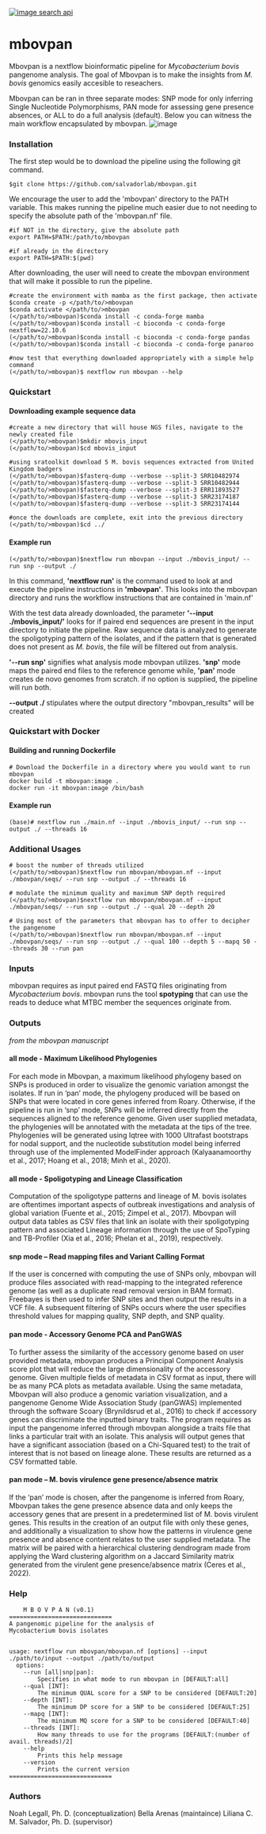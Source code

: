 [![image search api](https://user-images.githubusercontent.com/40697188/193487621-a4b91a1c-19b6-42df-9e63-7fcff0658be0.png)](https://github.com/noahaus)

# mbovpan
Mbovpan is a nextflow bioinformatic pipeline for _Mycobacterium bovis_ pangenome analysis. The goal of Mbovpan is to make the insights from _M. bovis_ genomics easily accesible to reseachers.  

Mbovpan can be ran in three separate modes: SNP mode for only inferring Single Nucleotide Polymorphisms, PAN mode for assessing gene presence absences, or ALL to do a full analysis (default). Below you can witness the main workflow encapsulated by mbovpan. 
![image](https://github.com/salvadorlab/mbovpan/assets/40697188/315e9533-1567-48c1-aa0c-f1b5c12e2589)


### Installation  

The first step would be to download the pipeline using the following git command.
```
$git clone https://github.com/salvadorlab/mbovpan.git
```

We encourage the user to add the 'mbovpan' directory to the PATH variable. This makes running the pipeline much easier due to not needing to specify the absolute path of the 'mbovpan.nf' file.

```
#if NOT in the directory, give the absolute path
export PATH=$PATH:/path/to/mbovpan

#if already in the directory
export PATH=$PATH:$(pwd)
```  

After downloading, the user will need to create the mbovpan environment that will make it possible to run the pipeline. 


```
#create the environment with mamba as the first package, then activate
$conda create -p </path/to/>mbovpan 
$conda activate </path/to/>mbovpan
(</path/to/>mbovpan)$conda install -c conda-forge mamba
(</path/to/>mbovpan)$conda install -c bioconda -c conda-forge nextflow=22.10.6
(</path/to/>mbovpan)$conda install -c bioconda -c conda-forge pandas
(</path/to/>mbovpan)$conda install -c bioconda -c conda-forge panaroo

#now test that everything downloaded appropriately with a simple help command
(</path/to/>mbovpan)$ nextflow run mbovpan --help 
```

### Quickstart  
#### Downloading example sequence data 
```
#create a new directory that will house NGS files, navigate to the newly created file
(</path/to/>mbovpan)$mkdir mbovis_input
(</path/to/>mbovpan)$cd mbovis_input

#using sratoolkit download 5 M. bovis sequences extracted from United Kingdom badgers
(</path/to/>mbovpan)$fasterq-dump --verbose --split-3 SRR10482974
(</path/to/>mbovpan)$fasterq-dump --verbose --split-3 SRR10482944
(</path/to/>mbovpan)$fasterq-dump --verbose --split-3 ERR11893527
(</path/to/>mbovpan)$fasterq-dump --verbose --split-3 SRR23174187
(</path/to/>mbovpan)$fasterq-dump --verbose --split-3 SRR23174144

#once the downloads are complete, exit into the previous directory
(</path/to/>mbovpan)$cd ../
```
#### Example run
```
(</path/to/>mbovpan)$nextflow run mbovpan --input ./mbovis_input/ --run snp --output ./ 
```
In this command, **'nextflow run'** is the command used to look at and execute the pipeline instructions in **'mbovpan'**. This looks into the mbovpan directory and runs the workflow instructions that are  contained in 'main.nf'

With the test data already downloaded, the parameter **'--input ./mbovis_input/'** looks for if paired end sequences are present in the input directory to initiate the pipeline. Raw sequence data is analyzed to generate the spoligotyping pattern of the isolates, and if the pattern that is generated does not present as _M. bovis_, the file will be filtered out from analysis. 

**'--run snp'** signifies what analysis mode mbovpan utilizes. **'snp'** mode maps the paired end files to the reference genome while, **'pan'** mode creates de novo genomes from scratch. if no option is supplied, the pipeline will run both. 

**--output ./** stipulates where the output directory "mbovpan_results" will be created

### Quickstart with Docker
#### Building and running Dockerfile
```
# Download the Dockerfile in a directory where you would want to run mbovpan
docker build -t mbovpan:image .
docker run -it mbovpan:image /bin/bash
```
#### Example run
```
(base)# nextflow run ./main.nf --input ./mbovis_input/ --run snp --output ./ --threads 16
```
### Additional Usages

```
# boost the number of threads utilized
(</path/to/>mbovpan)$nextflow run mbovpan/mbovpan.nf --input ./mbovpan/seqs/ --run snp --output ./ --threads 16

# modulate the minimum quality and maximum SNP depth required
(</path/to/>mbovpan)$nextflow run mbovpan/mbovpan.nf --input ./mbovpan/seqs/ --run snp --output ./ --qual 20 --depth 20

# Using most of the parameters that mbovpan has to offer to decipher the pangenome
(</path/to/>mbovpan)$nextflow run mbovpan/mbovpan.nf --input ./mbovpan/seqs/ --run snp --output ./ --qual 100 --depth 5 --mapq 50 --threads 30 --run pan
```

### Inputs

mbovpan requires as input paired end FASTQ files originating from _Mycobacterium bovis_. mbovpan runs the tool **spotyping** that can use the reads to deduce what MTBC member the sequences originate from. 

### Outputs

_from the mbovpan manuscript_

 #### all mode - Maximum Likelihood Phylogenies  
For each mode in Mbovpan, a maximum likelihood phylogeny based on SNPs is produced in order to visualize the genomic variation amongst the isolates. If run in ‘pan’ mode, the phylogeny produced will be based on SNPs that were located in core genes inferred from Roary. Otherwise, if the pipeline is run in ‘snp’ mode, SNPs will be inferred directly from the sequences aligned to the reference genome. Given user supplied metadata, the phylogenies will be annotated with the metadata at the tips of the tree. Phylogenies will be generated using Iqtree with 1000 Ultrafast bootstraps for nodal support, and the nucleotide substitution model being inferred through use of the implemented ModelFinder approach (Kalyaanamoorthy et al., 2017; Hoang et al., 2018; Minh et al., 2020).  
 
#### all mode - Spoligotyping and Lineage Classification   
Computation of the spoligotype patterns and lineage of M. bovis isolates are oftentimes important aspects of outbreak investigations and analysis of global variation (Fuente et al., 2015; Zimpel et al., 2017). Mbovpan will output data tables as CSV files that link an isolate with their spoligotyping pattern and associated Lineage information through the use of SpoTyping and TB-Profiler (Xia et al., 2016; Phelan et al., 2019), respectively.

#### snp mode – Read mapping files and Variant Calling Format  
If the user is concerned with computing the use of SNPs only, mbovpan will produce files associated with read-mapping to the integrated reference genome (as well as a duplicate read removal version in BAM format). Freebayes is then used to infer SNP sites and then output the results in a VCF file. A subsequent filtering of SNPs occurs where the user specifies threshold values for mapping quality, SNP depth, and SNP quality.  
 
#### pan mode - Accessory Genome PCA and PanGWAS   
To further assess the similarity of the accessory genome based on user provided metadata, mbovpan produces a Principal Component Analysis score plot that will reduce the large dimensionality of the accessory genome. Given multiple fields of metadata in
CSV format as input, there will be as many PCA plots as metadata available. Using the same metadata, Mbovpan will also produce a genomic variation visualization, and a pangenome Genome Wide Association Study (panGWAS) implemented through the software Scoary (Brynildsrud et al., 2016) to check if accessory genes can discriminate the inputted binary traits. The program requires as input the pangenome inferred through mbovpan alongside a traits file that links a particular trait with an isolate. This analysis will output genes that have a significant association (based on a Chi-Squared test) to the trait of interest that is not based on lineage alone. These results are returned as a CSV formatted table.  

#### pan mode – M. bovis virulence gene presence/absence matrix  
If the ‘pan’ mode is chosen, after the pangenome is inferred from Roary, Mbovpan takes the gene presence absence data and only keeps the accessory genes that are present in a predetermined list of M. bovis virulent genes. This results in the creation of an output file with only these genes, and additionally a visualization to show how the patterns in virulence gene presence and absence content relates to the user supplied metadata. The matrix will be paired with a hierarchical clustering dendrogram made from applying the Ward clustering algorithm on a Jaccard Similarity matrix generated from the virulent gene presence/absence matrix (Ceres et al., 2022).   
 


### Help
```
    M B O V P A N (v0.1)    
=============================
A pangenomic pipeline for the analysis of
Mycobacterium bovis isolates 


usage: nextflow run mbovpan/mbovpan.nf [options] --input ./path/to/input --output ./path/to/output
  options:
    --run [all|snp|pan]: 
        Specifies in what mode to run mbovpan in [DEFAULT:all]
    --qual [INT]:
        The minimum QUAL score for a SNP to be considered [DEFAULT:20]
    --depth [INT]:
        The minimum DP score for a SNP to be considered [DEFAULT:25]
    --mapq [INT]:
        The minimum MQ score for a SNP to be considered [DEFAULT:40]
    --threads [INT]:
        How many threads to use for the programs [DEFAULT:(number of avail. threads)/2]
    --help
        Prints this help message
    --version
        Prints the current version 
=============================
```

### Authors
Noah Legall, Ph. D. (conceptualization)
Bella Arenas (maintaince) 
Liliana C. M. Salvador, Ph. D. (supervisor)
 


